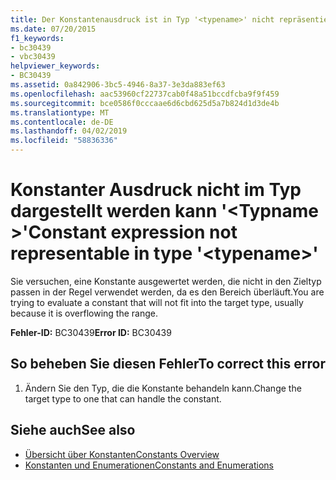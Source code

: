 ```yaml
---
title: Der Konstantenausdruck ist in Typ '<typename>' nicht repräsentierbar.
ms.date: 07/20/2015
f1_keywords:
- bc30439
- vbc30439
helpviewer_keywords:
- BC30439
ms.assetid: 0a842906-3bc5-4946-8a37-3e3da883ef63
ms.openlocfilehash: aac53960cf22737cab0f48a51bccdfcba9f9f459
ms.sourcegitcommit: bce0586f0cccaae6d6cbd625d5a7b824d1d3de4b
ms.translationtype: MT
ms.contentlocale: de-DE
ms.lasthandoff: 04/02/2019
ms.locfileid: "58836336"
---
```

# <a name="constant-expression-not-representable-in-type-typename"></a><span data-ttu-id="2999b-102">Konstanter Ausdruck nicht im Typ dargestellt werden kann '\<Typname >'</span><span class="sxs-lookup"><span data-stu-id="2999b-102">Constant expression not representable in type '\<typename>'</span></span>
<span data-ttu-id="2999b-103">Sie versuchen, eine Konstante ausgewertet werden, die nicht in den Zieltyp passen in der Regel verwendet werden, da es den Bereich überläuft.</span><span class="sxs-lookup"><span data-stu-id="2999b-103">You are trying to evaluate a constant that will not fit into the target type, usually because it is overflowing the range.</span></span>  
  
 <span data-ttu-id="2999b-104">**Fehler-ID:** BC30439</span><span class="sxs-lookup"><span data-stu-id="2999b-104">**Error ID:** BC30439</span></span>  
  
## <a name="to-correct-this-error"></a><span data-ttu-id="2999b-105">So beheben Sie diesen Fehler</span><span class="sxs-lookup"><span data-stu-id="2999b-105">To correct this error</span></span>  
  
1.  <span data-ttu-id="2999b-106">Ändern Sie den Typ, die die Konstante behandeln kann.</span><span class="sxs-lookup"><span data-stu-id="2999b-106">Change the target type to one that can handle the constant.</span></span>  
  
## <a name="see-also"></a><span data-ttu-id="2999b-107">Siehe auch</span><span class="sxs-lookup"><span data-stu-id="2999b-107">See also</span></span>

- [<span data-ttu-id="2999b-108">Übersicht über Konstanten</span><span class="sxs-lookup"><span data-stu-id="2999b-108">Constants Overview</span></span>](../../../visual-basic/programming-guide/language-features/constants-enums/constants-overview.md)
- [<span data-ttu-id="2999b-109">Konstanten und Enumerationen</span><span class="sxs-lookup"><span data-stu-id="2999b-109">Constants and Enumerations</span></span>](../../../visual-basic/language-reference/constants-and-enumerations.md)
